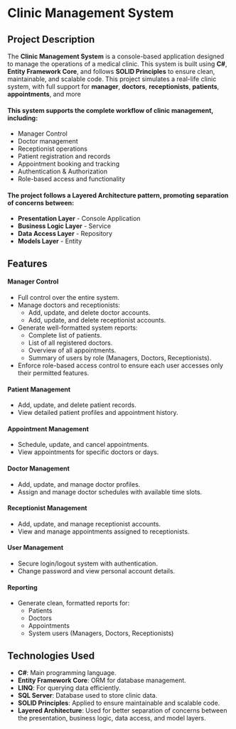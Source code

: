 # Clinic Management System

## Project Description
The **Clinic Management System** is a console-based application designed to manage  the operations of a medical clinic. This system is built using **C#**, **Entity Framework Core**, and follows **SOLID Principles** to ensure clean, maintainable, and scalable code. This project simulates a real-life clinic system, with full support for **manager**, **doctors**, **receptionists**, **patients**, **appointments**, and more

#### This system supports the complete workflow of clinic management, including:

- Manager Control
- Doctor management
- Receptionist operations
- Patient registration and records
- Appointment booking and tracking
- Authentication & Authorization
- Role-based access and functionality

#### The project follows a **Layered Architecture** pattern, promoting separation of concerns between:

- **Presentation Layer** - Console Application
- **Business Logic Layer** - Service
- **Data Access Layer** - Repository
- **Models Layer** - Entity



## Features

####  Manager Control
- Full control over the entire system.
- Manage doctors and receptionists:
  - Add, update, and delete doctor accounts.
  - Add, update, and delete receptionist accounts.
- Generate well-formatted system reports:
  - Complete list of patients.
  - List of all registered doctors.
  - Overview of all appointments.
  - Summary of users by role (Managers, Doctors, Receptionists).
- Enforce role-based access control to ensure each user accesses only their permitted features.


#### Patient Management
- Add, update, and delete patient records.
- View detailed patient profiles and appointment history.

#### Appointment Management
- Schedule, update, and cancel appointments.
- View appointments for specific doctors or days.

#### Doctor Management
- Add, update, and manage doctor profiles.
- Assign and manage doctor schedules with available time slots.

#### Receptionist Management
- Add, update, and manage receptionist accounts.
- View and manage appointments assigned to receptionists.

#### User Management
- Secure login/logout system with authentication.
- Change password and view personal account details.

#### Reporting
- Generate clean, formatted reports for:
  - Patients
  - Doctors
  - Appointments
  - System users (Managers, Doctors, Receptionists)
    
## Technologies Used
  - **C#**: Main programming language.
  - **Entity Framework Core**: ORM for database management.
  - **LINQ**: For querying data efficiently.
  - **SQL Server**: Database used to store clinic data.
  - **SOLID Principles**: Applied to ensure maintainable and scalable code.
  - **Layered Architecture**: Used for better separation of concerns between the presentation, business logic, data access, and model layers.
